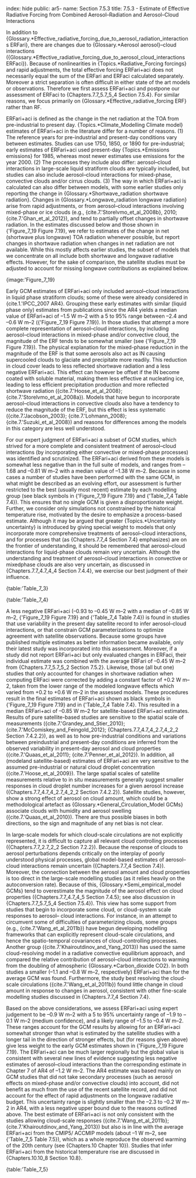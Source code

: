 index: hide
public: ar5-
name: Section 7.5.3
title: 7.5.3 - Estimate of Effective Radiative Forcing from Combined Aerosol–Radiation and Aerosol–Cloud Interactions

In addition to {Glossary.*Effective_radiative_forcing_due_to_aerosol_radiation_interactions ERFari}, there are changes due to {Glossary.*Aerosol aerosol}–cloud interactions ({Glossary.*Effective_radiative_forcing_due_to_aerosol_cloud_interactions ERFaci}). Because of nonlinearities in {Topics.*Radiative_Forcing forcings} and rapid adjustments, the total effective forcing ERFari+aci does not necessarily equal the sum of the ERFari and ERFaci calculated separately. Moreover a strict separation is often difficult in either state of the art models or observations. Therefore we first assess ERFari+aci and postpone our assessment of ERFaci to {Chapters.7.7_5.7_5_4 Section 7.5.4}. For similar reasons, we focus primarily on {Glossary.*Effective_radiative_forcing ERF} rather than RF.

ERFari+aci is defined as the change in the net radiation at the TOA from pre-industrial to present day. {Topics.*Climate_Modelling Climate model} estimates of ERFari+aci in the literature differ for a number of reasons. (1) The reference years for pre-industrial and present-day conditions vary between estimates. Studies can use 1750, 1850, or 1890 for pre-industrial; early estimates of ERFari+aci used present-day {Topics.*Emissions emissions} for 1985, whereas most newer estimates use emissions for the year 2000. (2) The processes they include also differ: aerosol–cloud interactions in large-scale liquid stratiform clouds are typically included, but studies can also include aerosol–cloud interactions for mixed-phase, convective clouds and/or cirrus clouds. (3) The way in which ERFari+aci is calculated can also differ between models, with some earlier studies only reporting the change in {Glossary.*Shortwave_radiation shortwave radiation}. Changes in {Glossary.*Longwave_radiation longwave radiation} arise from rapid adjustments, or from aerosol–cloud interactions involving mixed-phase or ice clouds (e.g., {cite.7.'Storelvmo_et_al_2008b}, 2010; {cite.7.'Ghan_et_al_2012}), and tend to partially offset changes in shortwave radiation. In the estimates discussed below and those shown in {'Figure_7_19 Figure 7.19}, we refer to estimates of the change in net (shortwave plus longwave) TOA radiation whenever possible, but report changes in shortwave radiation when changes in net radiation are not available. While this mostly affects earlier studies, the subset of models that we concentrate on all include both shortwave and longwave radiative effects. However, for the sake of comparison, the satellite studies must be adjusted to account for missing longwave contributions as explained below.

{image:'Figure_7_19}

Early GCM estimates of ERFari+aci only included aerosol–cloud interactions in liquid phase stratiform clouds; some of these were already considered in {cite.1.'IPCC_2007 AR4}. Grouping these early estimates with similar (liquid phase only) estimates from publications since the AR4 yields a median value of ERFari+aci of –1.5 W m–2 with a 5 to 95% range between –2.4 and –0.6 W m–2 ({'Figure_7_19 Figure 7.19}). In those studies that attempt a more complete representation of aerosol–cloud interactions, by including aerosol–cloud interactions in mixed-phase and/or convective cloud, the magnitude of the ERF tends to be somewhat smaller (see {'Figure_7_19 Figure 7.19}). The physical explanation for the mixed-phase reduction in the magnitude of the ERF is that some aerosols also act as IN causing supercooled clouds to glaciate and precipitate more readily. This reduction in cloud cover leads to less reflected shortwave radiation and a less negative ERFari+aci. This effect can however be offset if the IN become coated with soluble material, making them less effective at nucleating ice, leading to less efficient precipitation production and more reflected shortwave radiation ({cite.7.'Hoose_et_al_2008}; {cite.7.'Storelvmo_et_al_2008a}). Models that have begun to incorporate aerosol–cloud interactions in convective clouds also have a tendency to reduce the magnitude of the ERF, but this effect is less systematic ({cite.7.'Jacobson_2003}; {cite.7.'Lohmann_2008}; {cite.7.'Suzuki_et_al_2008}) and reasons for differences among the models in this category are less well understood.

For our expert judgment of ERFari+aci a subset of GCM studies, which strived for a more complete and consistent treatment of aerosol–cloud interactions (by incorporating either convective or mixed-phase processes) was identified and scrutinized. The ERFari+aci derived from these models is somewhat less negative than in the full suite of models, and ranges from –1.68 and –0.81 W m–2 with a median value of –1.38 W m–2. Because in some cases a number of studies have been performed with the same GCM, in what might be described as an evolving effort, our assessment is further restricted to the best (usually most recent) estimate by each modelling group (see black symbols in {'Figure_7_19 Figure 7.19} and {'Table_7_4 Table 7.4}). This ensures that no single GCM is given a disproportionate weight. Further, we consider only simulations not constrained by the historical temperature rise, motivated by the desire to emphasize a process-based estimate. Although it may be argued that greater {Topics.*Uncertainty uncertainty} is introduced by giving special weight to models that only incorporate more comprehensive treatments of aerosol–cloud interactions, and for processes that (as {Chapters.7.7_4 Section 7.4} emphasizes) are on the frontier of understanding, it should be remembered that aerosol–cloud interactions for liquid-phase clouds remain very uncertain. Although the understanding and treatment of aerosol–cloud interactions in convective or mixedphase clouds are also very uncertain, as discussed in {Chapters.7.7_4.7_4_4 Section 7.4.4}, we exercise our best judgment of their influence.

{table:'Table_7_3}

{table:'Table_7_4}

A less negative ERFari+aci (–0.93 to –0.45 W m–2 with a median of –0.85 W m–2, {'Figure_7_19 Figure 7.19} and {'Table_7_4 Table 7.4}) is found in studies that use variability in the present day satellite record to infer aerosol–cloud interactions, or that constrain GCM parameterizations to optimize agreement with satellite observations. Because some groups have published multiple estimates as better information became available, only their latest study was incorporated into this assessment. Moreover, if a study did not report ERFari+aci but only evaluated changes in ERFaci, their individual estimate was combined with the average ERFari of –0.45 W m–2 from {Chapters.7.7_5.7_5_2 Section 7.5.2}. Likewise, those (all but one) studies that only accounted for changes in shortwave radiation when computing ERFaci were corrected by adding a constant factor of +0.2 W m–2, taken from the lower range of the modeled longwave effects which varied from +0.2 to +0.6 W m–2 in the assessed models. These procedures result in the final estimates of ERFari+aci shown as black symbols in {'Figure_7_19 Figure 7.19} and in {'Table_7_4 Table 7.4}. This resulted in a median ERFari+aci of –0.85 W m–2 for satellite-based ERFari+aci estimates. Results of pure satellite-based studies are sensitive to the spatial scale of measurements ({cite.7.'Grandey_and_Stier_2010}; {cite.7.'McComiskey_and_Feingold_2012}; {Chapters.7.7_4.7_4_2.7_4_2_2 Section 7.4.2.2}), as well as to how pre-industrial conditions and variations between preindustrial and present-day conditions are inferred from the observed variability in present-day aerosol and cloud properties ({cite.7.'Quaas_et_al_2011}; {cite.7.'Penner_et_al_2012}). In addition, all (modeland satellite-based) estimates of ERFari+aci are very sensitive to the assumed pre-industrial or natural cloud droplet concentration ({cite.7.'Hoose_et_al_2009}). The large spatial scales of satellite measurements relative to in situ measurements generally suggest smaller responses in cloud droplet number increases for a given aerosol increase ({Chapters.7.7_4.7_4_2.7_4_2_2 Section 7.4.2.2}). Satellite studies, however, show a strong effect of aerosol on cloud amount, which could be a methodological artefact as {Glossary.*General_Circulation_Model GCMs} associate clouds with humidity and aerosol swelling ({cite.7.'Quaas_et_al_2010}). There are thus possible biases in both directions, so the sign and magnitude of any net bias is not clear.

In large-scale models for which cloud-scale circulations are not explicitly represented, it is difficult to capture all relevant cloud controlling processes ({Chapters.7.7_2.7_2_2 Section 7.2.2}). Because the response of clouds to aerosol perturbations depends critically on the interplay of poorly understood physical processes, global model-based estimates of aerosol–cloud interactions remain uncertain ({Chapters.7.7_4 Section 7.4}). Moreover, the connection between the aerosol amount and cloud properties is too direct in the large-scale modelling studies (as it relies heavily on the autoconversion rate). Because of this, {Glossary.*Semi_empirical_model GCMs} tend to overestimate the magnitude of the aerosol effect on cloud properties ({Chapters.7.7_4.7_4_5 Section 7.4.5}; see also discussion in {Chapters.7.7_5.7_5_4 Section 7.5.4}). This view has some support from studies that begin to incorporate some cloud, or cloud-system scale responses to aerosol– cloud interactions. For instance, in an attempt to circumvent some of difficulties of parameterizing clouds, some groups (e.g., {cite.7.'Wang_et_al_2011b}) have begun developing modelling frameworks that can explicitly represent cloud-scale circulations, and hence the spatio-temporal covariances of cloud-controlling processes. Another group ({cite.7.'Khairoutdinov_and_Yang_2013}) has used the same cloud-resolving model in a radiative convective equilibrium approach, and compared the relative contribution of aerosol–cloud interactions to warming from the doubling of atmospheric {Glossary.*Carbon_dioxide CO2}. In both studies a smaller (–1.1 and –0.8 W m–2, respectively) ERFari+aci than for the average GCM was found. Furthermore, the study best resolving the cloud-scale circulations ({cite.7.'Wang_et_al_2011b}) found little change in cloud amount in response to changes in aerosol, consistent with other fine-scale modelling studies discussed in {Chapters.7.7_4 Section 7.4}.

Based on the above considerations, we assess ERFari+aci using expert judgement to be –0.9 W m–2 with a 5 to 95% uncertainty range of –1.9 to –0.1 W m–2 (medium confidence), and a likely range of –1.5 to –0.4 W m–2. These ranges account for the GCM results by allowing for an ERFari+aci somewhat stronger than what is estimated by the satellite studies with a longer tail in the direction of stronger effects, but (for reasons given above) give less weight to the early GCM estimates shown in {'Figure_7_19 Figure 7.19}. The ERFari+aci can be much larger regionally but the global value is consistent with several new lines of evidence suggesting less negative estimates of aerosol–cloud interactions than the corresponding estimate in Chapter 7 of AR4 of –1.2 W m–2. The AR4 estimate was based mainly on GCM studies that did not take secondary processes (such as aerosol effects on mixed-phase and/or convective clouds) into account, did not benefit as much from the use of the recent satellite record, and did not account for the effect of rapid adjustments on the longwave radiative budget. This uncertainty range is slightly smaller than the –2.3 to –0.2 W m–2 in AR4, with a less negative upper bound due to the reasons outlined above. The best estimate of ERFari+aci is not only consistent with the studies allowing cloud-scale responses ({cite.7.'Wang_et_al_2011b}; {cite.7.'Khairoutdinov_and_Yang_2013}) but also is in line with the average ERFari+aci from the CMIP5/ ACCMIP models (about –1 W m–2, see {'Table_7_5 Table 7.5}), which as a whole reproduce the observed warming of the 20th century (see {Chapters.10 Chapter 10}). Studies that infer ERFari+aci from the historical temperature rise are discussed in {Chapters.10.10_8 Section 10.8}.

{table:'Table_7_5}
